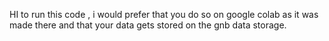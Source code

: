HI 
to run this code , i would prefer that you do so on google colab as it was made there and that your data gets stored on the gnb data storage.
